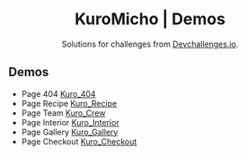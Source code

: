 <h1 align="center">KuroMicho | Demos</h1>

<div align="center">
   Solutions for challenges from  <a href="http://devchallenges.io" target="_blank">Devchallenges.io</a>.
</div>

## Demos

- Page 404 [Kuro_404](https://kuropage404.netlify.app)
- Page Recipe [Kuro_Recipe](https://kurorecipemaster.netlify.app)
- Page Team [Kuro_Crew](https://crewpage.netlify.app)
- Page Interior [Kuro_Interior](https://kurointeriorc.netlify.app)
- Page Gallery [Kuro_Gallery](https://kurogallerymaster.netlify.app)
- Page Checkout [Kuro_Checkout](https://kurocheckoutmaster.netlify.app)
